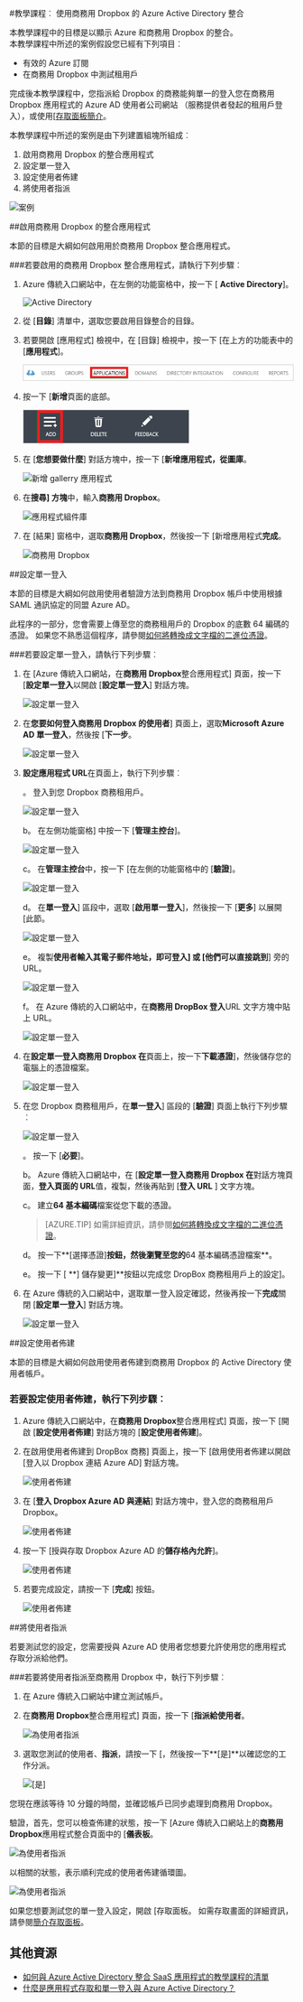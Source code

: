<properties 
    pageTitle="教學課程︰ 使用商務用 Dropbox 的 Azure Active Directory 整合 |Microsoft Azure" 
    description="瞭解如何使用與 Azure Active Directory 的商務用 Dropbox 啟用單一登入、 自動化佈建和更多 ！" 
    services="active-directory" 
    authors="jeevansd"  
    documentationCenter="na" 
    manager="femila"/>
<tags 
    ms.service="active-directory" 
    ms.devlang="na" 
    ms.topic="article" 
    ms.tgt_pltfrm="na" 
    ms.workload="identity" 
    ms.date="08/16/2016" 
    ms.author="jeedes" />

#<a name="tutorial-azure-active-directory-integration-with-dropbox-for-business"></a>教學課程︰ 使用商務用 Dropbox 的 Azure Active Directory 整合
  
本教學課程中的目標是以顯示 Azure 和商務用 Dropbox 的整合。  
本教學課程中所述的案例假設您已經有下列項目︰

-   有效的 Azure 訂閱
-   在商務用 Dropbox 中測試租用戶
  
完成後本教學課程中，您指派給 Dropbox 的商務能夠單一的登入您在商務用 Dropbox 應用程式的 Azure AD 使用者公司網站 （服務提供者發起的租用戶登入），或使用[[存取面板簡介](active-directory-saas-access-panel-introduction.md)。
  
本教學課程中所述的案例是由下列建置組塊所組成︰

1.  啟用商務用 Dropbox 的整合應用程式
2.  設定單一登入
3.  設定使用者佈建
4.  將使用者指派

![案例](./media/active-directory-saas-dropboxforbusiness-tutorial/IC769508.png "案例")



##<a name="enabling-the-application-integration-for-dropbox-for-business"></a>啟用商務用 Dropbox 的整合應用程式
  
本節的目標是大綱如何啟用用於商務用 Dropbox 整合應用程式。

###<a name="to-enable-the-application-integration-for-dropbox-for-business-perform-the-following-steps"></a>若要啟用的商務用 Dropbox 整合應用程式，請執行下列步驟︰

1.  Azure 傳統入口網站中，在左側的功能窗格中，按一下 [ **Active Directory**]。

    ![Active Directory](./media/active-directory-saas-dropboxforbusiness-tutorial/IC700993.png "Active Directory")

2.  從 [**目錄**] 清單中，選取您要啟用目錄整合的目錄。

3.  若要開啟 [應用程式] 檢視中，在 [目錄] 檢視中，按一下 [在上方的功能表中的 [**應用程式**]。

    ![應用程式](./media/active-directory-saas-dropboxforbusiness-tutorial/IC700994.png "應用程式")

4.  按一下 [**新增**頁面的底部。

    ![新增應用程式](./media/active-directory-saas-dropboxforbusiness-tutorial/IC749321.png "新增應用程式")

5.  在 [**您想要做什麼**] 對話方塊中，按一下 [**新增應用程式，從圖庫**。

    ![新增 gallerry 應用程式](./media/active-directory-saas-dropboxforbusiness-tutorial/IC749322.png "新增 gallerry 應用程式")

6.  在**搜尋] 方塊**中，輸入**商務用 Dropbox**。

    ![應用程式組件庫](./media/active-directory-saas-dropboxforbusiness-tutorial/IC701010.png "應用程式組件庫")

7.  在 [結果] 窗格中，選取**商務用 Dropbox**，然後按一下 [新增應用程式**完成**。

    ![商務用 Dropbox](./media/active-directory-saas-dropboxforbusiness-tutorial/IC701011.png "商務用 Dropbox")

##<a name="configuring-single-sign-on"></a>設定單一登入
  
本節的目標是大綱如何啟用使用者驗證方法到商務用 Dropbox 帳戶中使用根據 SAML 通訊協定的同盟 Azure AD。

此程序的一部分，您會需要上傳至您的商務租用戶的 Dropbox 的底數 64 編碼的憑證。 如果您不熟悉這個程序，請參閱[如何將轉換成文字檔的二進位憑證](http://youtu.be/PlgrzUZ-Y1o)。

###<a name="to-configure-single-sign-on-perform-the-following-steps"></a>若要設定單一登入，請執行下列步驟︰

1.  在 [Azure 傳統入口網站，在**商務用 Dropbox**整合應用程式] 頁面，按一下 [**設定單一登入**以開啟 [**設定單一登入**] 對話方塊。

    ![設定單一登入](./media/active-directory-saas-dropboxforbusiness-tutorial/IC749323.png "設定單一登入")

2.  在**您要如何登入商務用 Dropbox 的使用者**] 頁面上，選取**Microsoft Azure AD 單一登入**，然後按 [**下一步**。

    ![設定單一登入](./media/active-directory-saas-dropboxforbusiness-tutorial/IC749327.png "設定單一登入")

3.  **設定應用程式 URL**在頁面上，執行下列步驟︰

    。 登入到您 Dropbox 商務租用戶。 

    ![設定單一登入](./media/active-directory-saas-dropboxforbusiness-tutorial/IC769509.png "設定單一登入")

    b。 在左側功能窗格] 中按一下 [**管理主控台**]。 

    ![設定單一登入](./media/active-directory-saas-dropboxforbusiness-tutorial/IC769510.png "設定單一登入")

    c。 在**管理主控台**中，按一下 [在左側的功能窗格中的 [**驗證**]。 

    ![設定單一登入](./media/active-directory-saas-dropboxforbusiness-tutorial/IC769511.png "設定單一登入")

    d。 在**單一登入**] 區段中，選取 [**啟用單一登入**]，然後按一下 [**更多**] 以展開 [此節。  

    ![設定單一登入](./media/active-directory-saas-dropboxforbusiness-tutorial/IC769512.png "設定單一登入")

    e。 複製**使用者輸入其電子郵件地址，即可登入] 或 [他們可以直接跳到**] 旁的 URL。 

    ![設定單一登入](./media/active-directory-saas-dropboxforbusiness-tutorial/IC769513.png "設定單一登入")

    f。 在 Azure 傳統的入口網站中，在**商務用 DropBox 登入**URL 文字方塊中貼上 URL。 

    ![設定單一登入](./media/active-directory-saas-dropboxforbusiness-tutorial/IC769514.png "設定單一登入")  



4. 在**設定單一登入商務用 Dropbox 在**頁面上，按一下**下載憑證**]，然後儲存您的電腦上的憑證檔案。  

    ![設定單一登入](./media/active-directory-saas-dropboxforbusiness-tutorial/IC769515.png "設定單一登入")


5. 在您 Dropbox 商務租用戶，在**單一登入**] 區段的 [**驗證**] 頁面上執行下列步驟︰ 

    ![設定單一登入](./media/active-directory-saas-dropboxforbusiness-tutorial/IC769516.png "設定單一登入")

    。 按一下 [**必要**]。

    b。 Azure 傳統入口網站中，在 [**設定單一登入商務用 Dropbox 在**對話方塊頁面，**登入頁面的 URL**值，複製，然後再貼到 [**登入 URL** ] 文字方塊。


    c。 建立**64 基本編碼**檔案從您下載的憑證。 

    > [AZURE.TIP] 如需詳細資訊，請參閱[如何將轉換成文字檔的二進位憑證](http://youtu.be/PlgrzUZ-Y1o)。


    d。 按一下**[選擇憑證]**按鈕，然後瀏覽至您的**64 基本編碼憑證檔案**。


    e。 按一下 [ **] 儲存變更]**按鈕以完成您 DropBox 商務租用戶上的設定]。


6. 在 Azure 傳統的入口網站中，選取單一登入設定確認，然後再按一下**完成**關閉 [**設定單一登入**] 對話方塊。 

    ![設定單一登入](./media/active-directory-saas-dropboxforbusiness-tutorial/IC749329.png "設定單一登入")



##<a name="configuring-user-provisioning"></a>設定使用者佈建
  
本節的目標是大綱如何啟用使用者佈建到商務用 Dropbox 的 Active Directory 使用者帳戶。


### <a name="to-configure-user-provisioning-perform-the-following-steps"></a>若要設定使用者佈建，執行下列步驟︰

1. Azure 傳統入口網站中，在**商務用 Dropbox**整合應用程式] 頁面，按一下 [開啟 [**設定使用者佈建**] 對話方塊的 [**設定使用者佈建**]。

2. 在啟用使用者佈建到 DropBox 商務] 頁面上，按一下 [啟用使用者佈建以開啟 [登入以 Dropbox 連結 Azure AD] 對話方塊。  

    ![使用者佈建](./media/active-directory-saas-dropboxforbusiness-tutorial/IC769517.png "使用者佈建")

3. 在 [**登入 Dropbox Azure AD 與連結**] 對話方塊中，登入您的商務租用戶 Dropbox。 

    ![使用者佈建](./media/active-directory-saas-dropboxforbusiness-tutorial/IC769518.png "使用者佈建")



4. 按一下 [授與存取 Dropbox Azure AD 的**儲存格內允許**]。 

    ![使用者佈建](./media/active-directory-saas-dropboxforbusiness-tutorial/IC769519.png "使用者佈建")



5. 若要完成設定，請按一下 [**完成**] 按鈕。  

    ![使用者佈建](./media/active-directory-saas-dropboxforbusiness-tutorial/IC769520.png "使用者佈建")




##<a name="assigning-users"></a>將使用者指派
  
若要測試您的設定，您需要授與 Azure AD 使用者您想要允許使用您的應用程式存取分派給他們。

###<a name="to-assign-users-to-dropbox-for-business-perform-the-following-steps"></a>若要將使用者指派至商務用 Dropbox 中，執行下列步驟︰

1.  在 Azure 傳統入口網站中建立測試帳戶。

2.  在**商務用 Dropbox**整合應用程式] 頁面，按一下 [**指派給使用者**。

    ![為使用者指派](./media/active-directory-saas-dropboxforbusiness-tutorial/IC769521.png "為使用者指派")

3.  選取您測試的使用者、**指派**，請按一下 [，然後按一下**[是]**以確認您的工作分派。

    ![[是]](./media/active-directory-saas-dropboxforbusiness-tutorial/IC767830.png "[是]")
  


您現在應該等待 10 分鐘的時間，並確認帳戶已同步處理到商務用 Dropbox。

驗證，首先，您可以檢查佈建的狀態，按一下 [Azure 傳統入口網站上的**商務用 Dropbox**應用程式整合頁面中的 [**儀表板**。

![為使用者指派](./media/active-directory-saas-dropboxforbusiness-tutorial/IC769522.png "為使用者指派")


以相關的狀態，表示順利完成的使用者佈建循環圖。

![為使用者指派](./media/active-directory-saas-dropboxforbusiness-tutorial/IC769523.png "為使用者指派")


如果您想要測試您的單一登入設定，開啟 [存取面板。
如需存取畫面的詳細資訊，請參閱[簡介存取面板](active-directory-saas-access-panel-introduction.md)。




## <a name="additional-resources"></a>其他資源

* [如何與 Azure Active Directory 整合 SaaS 應用程式的教學課程的清單](active-directory-saas-tutorial-list.md)
* [什麼是應用程式存取和單一登入與 Azure Active Directory？](active-directory-appssoaccess-whatis.md)
